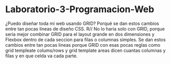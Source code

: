 # Laboratorio-3-Programacion-Web
¿Puedo diseñar toda mi web usando GRID? Porqué se
dan estos cambios entre tan pocas líneas de diseño CSS.
R// No lo haria solo con GRID, porque seria mejor combinar GRID para el layout grande en dos dimensiones y Flexbox dentro de cada seccion para filas o columnas simples. Se dan estos cambios entre tan pocas lineas porque GRID con esas pocas reglas como grid templeate colums/rows y grid template areas dicen cuantas columnas y filas y en que celda va cada parte.